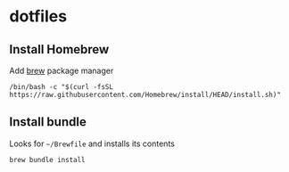 # dotfiles

## Install Homebrew
Add [brew](https://brew.sh/) package manager
```
/bin/bash -c "$(curl -fsSL https://raw.githubusercontent.com/Homebrew/install/HEAD/install.sh)"
```

## Install bundle
Looks for `~/Brewfile` and installs its contents
```
brew bundle install
```

